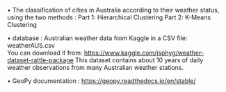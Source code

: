 • The classification of cities in Australia according to their weather status, using the two methods : 
Part 1: Hierarchical Clustering
Part 2: K-Means Clustering

• database :
Australian weather data from Kaggle in a CSV file: weatherAUS.csv  
You can download it from: https://www.kaggle.com/jsphyg/weather-dataset-rattle-package
This dataset contains about 10 years of daily weather observations from many Australian weather stations.

• GeoPy documentation : https://geopy.readthedocs.io/en/stable/
